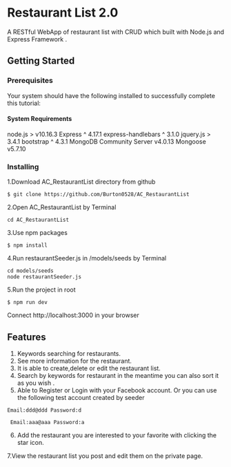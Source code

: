 # Restaurant List 2.0

A RESTful WebApp of restaurant list with CRUD which built with Node.js and Express Framework .

## Getting Started

### Prerequisites

Your system should have the following installed to successfully complete this tutorial:

#### System Requirements

node.js > v10.16.3
Express ^ 4.17.1
express-handlebars ^ 3.1.0
jquery.js > 3.4.1
bootstrap ^ 4.3.1
MongoDB Community Server v4.0.13
Mongoose v5.7.10

### Installing

1.Download AC_RestaurantList directory from github

```
$ git clone https://github.com/Burton0528/AC_RestaurantList
```

2.Open AC_RestaurantList by Terminal

```
cd AC_RestaurantList
```

3.Use npm packages

```
$ npm install
```

4.Run restaurantSeeder.js in /models/seeds by Terminal

```
cd models/seeds
node restaurantSeeder.js
```

5.Run the project in root

```
$ npm run dev
```

Connect http://localhost:3000 in your browser

## Features

1. Keywords searching for restaurants.
2. See more information for the restaurant.
3. It is able to create,delete or edit the restaurant list.
4. Search by keywords for restaurant in the meantime you can also sort it as you wish .
5. Able to Register or Login with your Facebook account.
   Or you can use the following test account created by seeder

```
Email:ddd@ddd Password:d
```

```
 Email:aaa@aaa Password:a
```

6. Add the restaurant you are interested to your favorite with clicking the star icon.

7.View the restaurant list you post and edit them on the private page.

